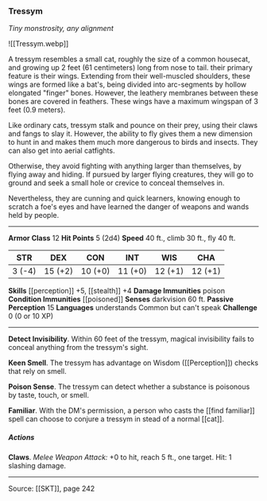 ### Tressym
_Tiny monstrosity, any alignment_

![[Tressym.webp]]

A tressym resembles a small cat, roughly the size of a common housecat, and growing up 2 feet (61 centimeters) long from nose to tail. their primary feature is their wings. Extending from their well-muscled shoulders, these wings are formed like a bat's, being divided into arc-segments by hollow elongated "finger" bones. However, the leathery membranes between these bones are covered in feathers. These wings have a maximum wingspan of 3 feet (0.9 meters).  

Like ordinary cats, tressym stalk and pounce on their prey, using their claws and fangs to slay it. However, the ability to fly gives them a new dimension to hunt in and makes them much more dangerous to birds and insects. They can also get into aerial catfights.  

Otherwise, they avoid fighting with anything larger than themselves, by flying away and hiding. If pursued by larger flying creatures, they will go to ground and seek a small hole or crevice to conceal themselves in.  

Nevertheless, they are cunning and quick learners, knowing enough to scratch a foe's eyes and have learned the danger of weapons and wands held by people.

---

**Armor Class** 12
**Hit Points** 5 (2d4)
**Speed** 40 ft., climb 30 ft., fly 40 ft.

| STR     | DEX     | CON     | INT     | WIS     | CHA     |
|---------|---------|---------|---------|---------|---------|
| 3 (-4) | 15 (+2) | 10 (+0) | 11 (+0) | 12 (+1) | 12 (+1) |

**Skills** [[perception]] +5, [[stealth]] +4
**Damage Immunities** poison
**Condition Immunities** [[poisoned]]
**Senses** darkvision 60 ft.
**Passive Perception** 15
**Languages** understands Common but can't speak
**Challenge** 0 (0 or 10 XP)

---

**Detect Invisibility**. Within 60 feet of the tressym, magical invisibility fails to conceal anything from the tressym's sight.

**Keen Smell**. The tressym has advantage on Wisdom ([[Perception]]) checks that rely on smell.

**Poison Sense**. The tressym can detect whether a substance is poisonous by taste, touch, or smell.

**Familiar**. With the DM's permission, a person who casts the [[find familiar]] spell can choose to conjure a tressym in stead of a normal [[cat]].

##### Actions
**Claws**. _Melee Weapon Attack:_ +0 to hit, reach 5 ft., one target. Hit: 1 slashing damage.


---

Source: [[SKT]], page 242